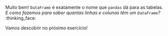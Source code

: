 Muito bem! `DataFrame` é exatamente o nome que `pandas` dá para as tabelas. _E como fazemos para saber quantas linhas e colunas têm um `DataFrame`?_ :thinking_face:

Vamos descobrir no próximo exercício!
